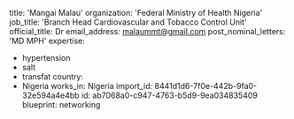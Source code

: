 title: 'Mangai Malau'
organization: 'Federal Ministry of Health Nigeria'
job_title: 'Branch Head Cardiovascular and Tobacco Control Unit'
official_title: Dr
email_address: malaummt@gmail.com
post_nominal_letters: 'MD MPH'
expertise:
  - hypertension
  - salt
  - transfat
country:
  - Nigeria
works_in: Nigeria
import_id: 8441d1d6-7f0e-442b-9fa0-32e594a4e4bb
id: ab7068a0-c947-4763-b5d9-9ea034835409
blueprint: networking
